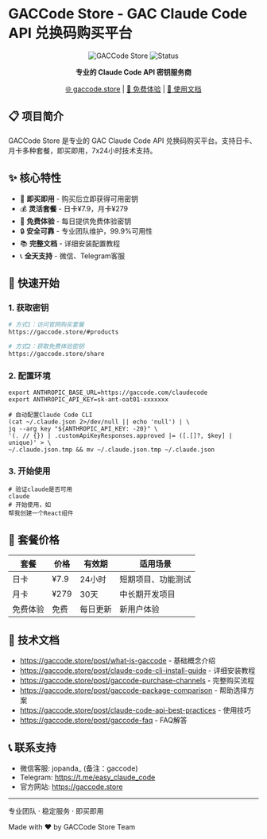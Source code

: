 # GACCode Store - GAC Claude Code API 兑换码购买平台

  <div align="center">

  ![GACCode Store](https://img.shields.io/badge/GACCode-Store-blue?style=for-the-badge)
  ![Status](https://img.shields.io/badge/status-active-success?style=for-the-badge)

  **专业的 Claude Code API 密钥服务商**

  [🌐 gaccode.store](https://gaccode.store) | [🎁 免费体验](https://gaccode.store/share) | [📖 
  使用文档](https://gaccode.store/posts)

  </div>

  ## 📋 项目简介

  GACCode Store 是专业的 GAC Claude Code API 兑换码购买平台。支持日卡、月卡多种套餐，即买即用，7x24小时技术支持。

  ## ✨ 核心特性

  - 🚀 **即买即用** - 购买后立即获得可用密钥
  - 💰 **灵活套餐** - 日卡¥7.9，月卡¥279
  - 🎁 **免费体验** - 每日提供免费体验密钥
  - 🔒 **安全可靠** - 专业团队维护，99.9%可用性
  - 📚 **完整文档** - 详细安装配置教程
  - 📞 **全天支持** - 微信、Telegram客服

  ## 🚀 快速开始

  ### 1. 获取密钥
  ```bash
  # 方式1：访问官网购买套餐
  https://gaccode.store/#products

  # 方式2：获取免费体验密钥
  https://gaccode.store/share
  ```
  ### 2. 配置环境
  ```
  export ANTHROPIC_BASE_URL=https://gaccode.com/claudecode
  export ANTHROPIC_API_KEY=sk-ant-oat01-xxxxxxx

  # 自动配置Claude Code CLI
  (cat ~/.claude.json 2>/dev/null || echo 'null') | \
  jq --arg key "${ANTHROPIC_API_KEY: -20}" \
  '(. // {}) | .customApiKeyResponses.approved |= ([.[]?, $key] | unique)' > \
  ~/.claude.json.tmp && mv ~/.claude.json.tmp ~/.claude.json
   ```
  
  ### 3. 开始使用
  ```
  # 验证claude是否可用
  claude
  # 开始使用，如
  帮我创建一个React组件
  ```
  
  ## 🎯 套餐价格

  | 套餐   | 价格   | 有效期  | 适用场景      |
  |------|------|------|-----------|
  | 日卡   | ¥7.9 | 24小时 | 短期项目、功能测试 |
  | 月卡   | ¥279 | 30天  | 中长期开发项目   |
  | 免费体验 | 免费   | 每日更新 | 新用户体验     |

  ## 📖 技术文档

  - https://gaccode.store/post/what-is-gaccode - 基础概念介绍
  - https://gaccode.store/post/claude-code-cli-install-guide - 详细安装教程
  - https://gaccode.store/post/gaccode-purchase-channels - 完整购买流程
  - https://gaccode.store/post/gaccode-package-comparison - 帮助选择方案
  - https://gaccode.store/post/claude-code-api-best-practices - 使用技巧
  - https://gaccode.store/post/gaccode-faq - FAQ解答

  ## 📞 联系支持

  - 微信客服: jopanda_ (备注：gaccode)
  - Telegram: https://t.me/easy_claude_code
  - 官方网站: https://gaccode.store

  ---
  专业团队 · 稳定服务 · 即买即用

  Made with ❤️ by GACCode Store Team
